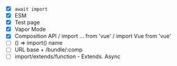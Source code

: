 - [x] `await import`
- [x] ESM
- [x] Test page
- [x] Vapor Mode
- [x] Composition API / import ... from 'vue' / import Vue from 'vue'
- [ ] () => import() name
- [ ] URL base + /bundle/:comp
- [ ] import/extends/function - Extends. Async
